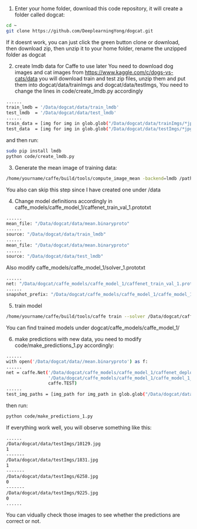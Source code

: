 1) Enter your home folder, download this code repository, it will create a folder called dogcat: 
```bash
cd ~
git clone https://github.com/DeeplearningYong/dogcat.git
```
If it doesnt work, you can just click the green button clone or download, then download zip, then unzip it to your home folder, rename the unzipped folder as dogcat 

2) create lmdb data for Caffe to use later
You need to download dog images and cat images from https://www.kaggle.com/c/dogs-vs-cats/data
you will download train and test zip files, unzip them and put them into dogcat/data/trainImgs and dogcat/data/testImgs,
You need to change the lines in code/create_lmdb.py accordingly 
```bash
......
train_lmdb = '/Data/dogcat/data/train_lmdb'
test_lmdb  = '/Data/dogcat/data/test_lmdb'
......
train_data = [img for img in glob.glob("/Data/dogcat/data/trainImgs/*jpg")]
test_data  = [img for img in glob.glob("/Data/dogcat/data/testImgs/*jpg")]
```
and then run: 
```bash
sudo pip install lmdb
python code/create_lmdb.py
```

3) Generate the mean image of training data:
```bash
/home/yourname/caffe/build/tools/compute_image_mean -backend=lmdb /path/to/your/train_lmdb /where-you-want-to-save/mean.binaryproto 
```
You also can skip this step since I have created one under /data

4) Change model definitions accordingly in caffe_models/caffe_model_1/caffenet_train_val_1.prototxt
```bash
......
mean_file: "/Data/dogcat/data/mean.binaryproto"
......
source: "/Data/dogcat/data/train_lmdb"
......
mean_file: "/Data/dogcat/data/mean.binaryproto"
......
source: "/Data/dogcat/data/test_lmdb"
```

Also modify caffe_models/caffe_model_1/solver_1.prototxt
```bash
......
net: "/Data/dogcat/caffe_models/caffe_model_1/caffenet_train_val_1.prototxt"
......
snapshot_prefix: "/Data/dogcat/caffe_models/caffe_model_1/caffe_model_1"
``` 

5) train model
```bash
/home/yourname/caffe/build/tools/caffe train --solver /Data/dogcat/caffe_models/caffe_model_1/solver_1.prototxt 2>&1 | tee /Data/dogcat/caffe_models/caffe_model_1/model_1_train.log
```
You can find trained models under dogcat/caffe_models/caffe_model_1/ 

6) make predictions with new data, you need to modify code/make_predictions_1.py accordingly:
```bash
......
with open('/Data/dogcat/data//mean.binaryproto') as f:
......
net = caffe.Net('/Data/dogcat/caffe_models/caffe_model_1/caffenet_deploy_1.prototxt',
                '/Data/dogcat/caffe_models/caffe_model_1/caffe_model_1_iter_3000.caffemodel',
                caffe.TEST)
......
test_img_paths = [img_path for img_path in glob.glob("/Data/dogcat/data/testImgs/*jpg")]
```

then run: 
```bash
python code/make_predictions_1.py
```
If everything work well, you will observe something like this:
```bash
......
/Data/dogcat/data/testImgs/10129.jpg
1
-------
/Data/dogcat/data/testImgs/1831.jpg
1
-------
/Data/dogcat/data/testImgs/6258.jpg
0
-------
/Data/dogcat/data/testImgs/9225.jpg
0
......
```
You can vidually check those images to see whether the predictions are correct or not.

